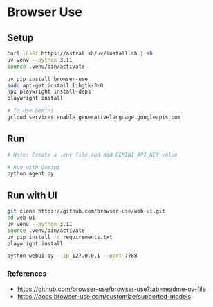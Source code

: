 # Browser Use

## Setup
```sh
curl -LsSf https://astral.sh/uv/install.sh | sh
uv venv --python 3.11
source .venv/bin/activate

uv pip install browser-use
sudo apt-get install libgtk-3-0
npx playwright install-deps
playwright install

# To use Gemini
gcloud services enable generativelanguage.googleapis.com
```

## Run
```sh
# Note: Create a .env file and add GEMINI_API_KEY value

# Run with Gemini
python agent.py
```

## Run with UI

```sh
git clone https://github.com/browser-use/web-ui.git
cd web-ui
uv venv --python 3.11
source .venv/bin/activate
uv pip install -r requirements.txt
playwright install

python webui.py --ip 127.0.0.1 --port 7788
```
### References
- https://github.com/browser-use/browser-use?tab=readme-ov-file
- https://docs.browser-use.com/customize/supported-models
